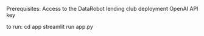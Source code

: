 Prerequisites:
Access to the DataRobot lending club deployment
OpenAI API key


to run:
cd app
streamlit run app.py